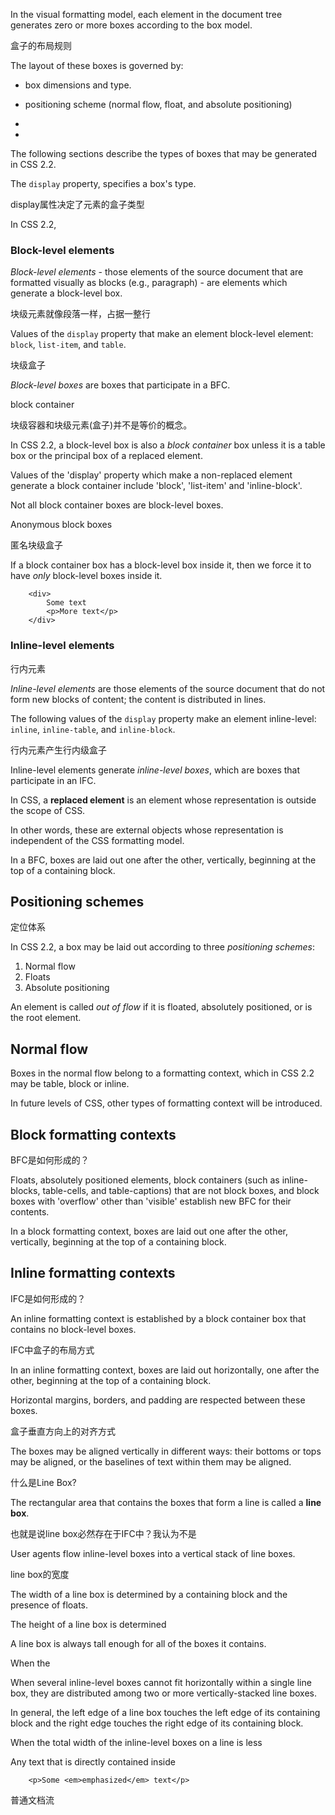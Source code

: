In the visual formatting model, each element in the document tree generates zero or more boxes according to the box model.

盒子的布局规则

The layout of these boxes is governed by:

- box dimensions and type.

- positioning scheme (normal flow, float, and absolute positioning)

-

-

The following sections describe the types of boxes that may be generated in CSS 2.2.

The `display` property, specifies a box's type.

display属性决定了元素的盒子类型

In CSS 2.2, 

### Block-level elements

*Block-level elements* - those elements of the source document that are formatted visually as blocks (e.g., paragraph) - are elements which generate a block-level box.

块级元素就像段落一样，占据一整行

Values of the `display` property that make an element block-level element: `block`, `list-item`, and `table`.

块级盒子

*Block-level boxes* are boxes that participate in a BFC.

block container

块级容器和块级元素(盒子)并不是等价的概念。

In CSS 2.2, a block-level box is also a *block container* box unless it is a table box or the principal box of a replaced element.

Values of the 'display' property which make a non-replaced element generate a block container include 'block', 'list-item' and 'inline-block'.

Not all block container boxes are block-level boxes.

Anonymous block boxes

匿名块级盒子

If a block container box has a block-level box inside it, then we force it to have *only* block-level boxes inside it.

        <div>
            Some text
            <p>More text</p>
        </div>
        
### Inline-level elements

行内元素

*Inline-level elements* are those elements of the source document that do not form new blocks of content; the content is distributed in lines.

The following values of the `display` property make an element inline-level: `inline`, `inline-table`, and `inline-block`.

行内元素产生行内级盒子

Inline-level elements generate *inline-level boxes*, which are boxes that participate in an IFC.

In CSS, a **replaced element** is an element whose representation is outside the scope of CSS.

In other words, these are external objects whose representation is independent of the CSS formatting model.

In a BFC, boxes are laid  out one after the other, vertically, beginning at the top of a containing block.

## Positioning schemes

定位体系

In CSS 2.2, a box may be laid out according to three *positioning schemes*:

1. Normal flow
2. Floats
3. Absolute positioning

An element is called *out of flow* if it is floated, absolutely positioned, or is the root element.

## Normal flow

Boxes in the normal flow belong to a formatting context, which in CSS 2.2 may be table, block or inline.

In future levels of CSS, other types of formatting context will be introduced.

## Block formatting contexts

BFC是如何形成的？

Floats, absolutely positioned elements, block containers (such as inline-blocks, table-cells, and table-captions) that are not block boxes, and block boxes with 'overflow' other than 'visible' establish new BFC for their contents.

In a block formatting context, boxes are laid out one after the other, vertically, beginning at the top of a containing block.

## Inline formatting contexts

IFC是如何形成的？

An inline formatting context is established by a block container box that contains no block-level boxes.

IFC中盒子的布局方式

In an inline formatting context, boxes are laid out horizontally, one after the other, beginning at the top of a containing block.

Horizontal margins, borders, and padding are respected between these boxes.

盒子垂直方向上的对齐方式

The boxes may be aligned vertically in different ways: their bottoms or tops may be aligned, or the baselines of text within them may be aligned.

什么是Line Box?

The rectangular area that contains the boxes that form a line is called a **line box**.

也就是说line box必然存在于IFC中？我认为不是

User agents flow inline-level boxes into a vertical stack of line boxes.

line box的宽度

The width of a line box is determined by a containing block and the presence of floats.

The height of a line box is determined 

A line box is always tall enough for all of the boxes it contains.

When the 

When several inline-level boxes cannot fit horizontally within a single line box, they are distributed among two or more vertically-stacked line boxes.

In general, the left edge of a line box touches the left edge of its containing block and the right edge touches the right edge of its containing block.

When the total width of the inline-level boxes on a line is less 

Any text that is directly contained inside 

        <p>Some <em>emphasized</em> text</p>
        
普通文档流